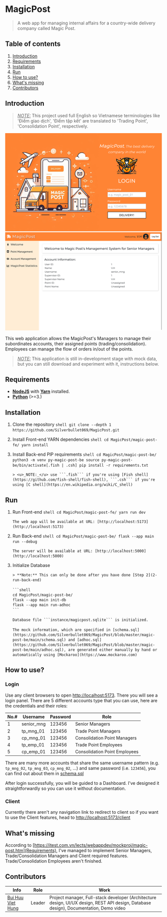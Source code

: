# MagicPost
> A web app for managing internal affairs for a country-wide delivery company called Magic Post.

## Table of contents
1. [Introduction](#introduction)
2. [Requirements](#requirements)
3. [Installation](#installation)
4. [Run](#run)
5. [How to use?](#how-to-use)
6. [What's missing](#whats-missing)
7. [Contributors](#contributors)

## Introduction
> <u>_NOTE:_</u> This project used full English so Vietnamese terminologies like 'Điểm giao dịch', 'Điểm tập kết' are translated to 'Trading Point', 'Consolidation Point', respectively.

![login.png](./docs/login.png) ![dashboard.png](./docs/dashboard.png)

This web application allows the MagicPost's Managers to manage their subordinates accounts, their assigned points (trading/consolidation). Employees can manage the flow of orders in/out of the points.

> <u>_NOTE:_</u> This application is still in-development stage with mock data, but you can still download and experiment with it, instructions below.

## Requirements
- [**NodeJS**](https://nodejs.org/en/download/) with [**Yarn**](https://classic.yarnpkg.com/en/docs/install) installed.
- [**Python**](https://www.python.org/downloads/) (>=3.)

## Installation
1. 	Clone the repository
		```shell
		git clone --depth 1 https://github.com/Silverbullet069/MagicPost.git
		```

2. 	Install Front-end YARN dependencies
		```shell
		cd MagicPost/magic-post-fe/
		yarn install
		```

3. 	Install Back-end PIP requirements
		```shell
		cd MagicPost/magic-post-be/
		python3 -m venv py-magic-post-be
		source py-magic-post-be/bin/activate[.fish | .csh]
		pip install -r requirements.txt
		```

		> <u>_NOTE:_</u> use ```.fish``` if you're using [Fish shell](https://github.com/fish-shell/fish-shell), ```.csh``` if you're using [C shell](https://en.wikipedia.org/wiki/C_shell)

## Run

1. 	Run Front-end 
		```shell
		cd MagicPost/magic-post-fe/
		yarn run dev
		```

		The web app will be available at URL: [http://localhost:5173](http://localhost:5173)

2. 	Run Back-end
		```shell
		cd MagicPost/magic-post-be/
		flask --app main run --debug
		```
		
		The server will be available at URL: [http://localhost:5000](http://localhost:5000)

3. 	Initialize Database

		> **Note:** This can only be done after you have done [Step 2](2-run-back-end)
		
		```shell
		cd MagicPost/magic-post-be/
		flask --app main init-db
		flask --app main run-adhoc
		```
		
		Database file ```instance/magicpost.sqlite``` is initialized.
		
		The mock information, which are specified in [schema.sql](https://github.com/Silverbullet069/MagicPost/blob/master/magic-post-be/main/schema.sql) and [adhoc.sql](https://github.com/Silverbullet069/MagicPost/blob/master/magic-post-be/main/adhoc.sql), are generated either manually by hand or automatically using [Mockaroo](https://www.mockaroo.com)

## How to use?

### Login
Use any client browsers to open [http://localhost:5173](http://localhost:5173).
There you will see a login panel. There are 5 different accounts type that you can use, here are the credentials and their roles:

|No.#|Username|Password|Role|
|---|---|---|---|
|1|senior_mng|123456|Senior Managers|
|2|tp_mng_01|123456|Trade Point Managers|
|3|cp_mng_01|123456|Consolidation Point Managers|
|4|tp_emp_01|123456|Trade Point Employees|
|5|cp_emp_01|123456|Consolidation Point Employees|

There are many more accounts that share the same username pattern (e.g. ```tp_mng_02```, ```tp_mng_03```, ```cp_mng_02```, ...) and same password (i.e. ```123456```), you can find out about them in [schema.sql](https://github.com/Silverbullet069/MagicPost/blob/master/magic-post-be/main/schema.sql)

After login successfully, you will be guided to a Dashboard. I've designed it straightforwardly so you can use it without documentation.

### Client
Currently there aren't any navigation link to redirect to client so if you want to use the Client features, head to [http://localhost:5173/client](http://localhost:5173/client)

## What's missing
According to [https://itest.com.vn/lects/webappdev/mockproj/magic-post.htm](Requirements), I've managed to implement Senior Managers, Trade/Consolidation Managers and Client required features. Trade/Consolidation Employees aren't finished.

## Contributors
|Info|Role|Work|
|---|---|---|
|[Bui Huu Viet Hung](https://github.com/Silverbullet069)|Leader| Project manager, Full-stack developer (Architecture design, UI/UX design, REST API design, Database design), Documentation, Demo video|

